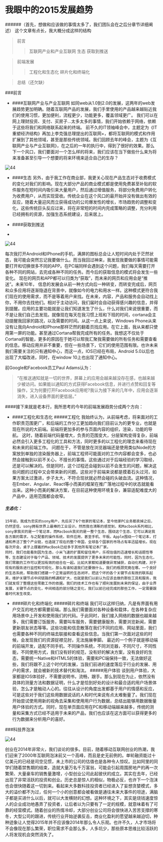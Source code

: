 我眼中的2015发展趋势
===========================
######（首先，想做和应该做的事情太多了，我们团队会在之后分章节详细阐述）
这个文章有点长，我大概分成这样的结构
>前言
>>互联网产业和产业互联网
>>生态
>>获取到推送

>前端发展
>>工程化和生态化
>>碎片化和终端化

>总结（还欠缺）

###前言
* ####互联网产业与产业互联网
如同web从1.0到2.0的发展，这两年的web发展趋势更加明确。随着互联网产品的发展，我们手里使用的产品越来越贴近我们的使用习惯，更加便利，流程更少，功能更多，覆盖领域更广。
我们可以在网上理财投资、支付、买房子...太多太多的事情，我们开始依赖于网络，依赖于这些将我们和网络联系起来的终端。
前不久的IT领袖峰会中，主题定为《IT重塑经济结构》再加上李克强总理提出的互联网+，都将互联网的模式和作用扩展到了其他领域，甚至是那些传统领域。我们回顾去年的峰会，主题为《互联网产业与产业互联网》，在之后的一年的执行中，得到了很好的效果。那么下一个风口，我们要面对一个怎么样的将来，我们应该在当下做些什么来为将来准备甚至引导一个想要的将来环境来适合自己的生存？

![44](http://yn.xinhuanet.com/newscenter/2015-03/23/134088120_14270696206871n.jpg "峰会照片")

* ####生态
另外，由于我工作在商业部，我更关心现在产品生态对于收费模式的变化对我们的影响。现在大部分产品的商业模式都是使用免费甚至补贴的软件服务在短时间内吸引来大量用户，然后通过增值服务，将部分免费用户转化为收费用户，从而实现营收。传统企业在这个风口的最开始并没有做出有效的反应，随着大量迎风而立获得成功的公司爆发性的增长，市场趋势的调整和变化，这些传统巨头反应过来，将在非常短的时间内完成策略的调整，充分利用已经拥有的资源，加强生态系统建设，后来居上。

* ####获取到推送
* 
![44](http://ts1.mm.bing.net/th?id=HN.608012609058637645&pid=1.7 "峰会照片")

每次我打开Android和IPhone的手机，满屏的图标总会让人短时间内处于茫然状态，我可能会突然忘记我要做什么。而当我回过神来，我发现我要做的事情可能需要打开和切换很多不同的APP。在PC端同样会遇到这个问题，我们每天需要打开各种不同的网站，去完成各种不同的任务。而今后的获取信息的模式将会发生一些变化。
现在的网页和APP都可以归类为“获取”，而未来的网页和应用会是“推送”。未来10年， 信息的发展会从前一种方式向后一种转变，而转变完成后，网页和众多应用将逐渐隐退在背景中，就像如今的电力和用水一样。这种模式更符合我们现在的使用需求，而不是等着用户来找。在未来，内容，产品和服务会自动找上你，不用你去找他们。相对于主动访问，我们届时会自动获得感兴趣的信息，并得到提醒。应用的主要功能就是让我们知道发生了什么，什么对我们来说很重要，而不是让我们自己去发现。就像现在每天在我习惯上班和下班的时间，cortana会主动提醒我回家的路况，以及需要的时间。从这一点上来说，Windows Phone从来没有让我向Android和IPhone那样茫然的翻着页找应用。在它上面，我从来都只使用第一屏的功能。甚至通过Cortana帮我完成所有的任务。我想这不仅处于Cortana的智能，更多的原因在于她可以帮我汇聚我需要做的所有任务和需要查看的信息。移动应用并非不重要，但在一些场景下，它们的使用范围有限。也许未来我们需要关注的只有通知中心，而这一点，IOS已经在布局，Android 5.0以后也出现了大幅改进，同时，在window 10上也出现了通知中心。

前Google和Facebook员工Paul Adams认为：
>“在推送通知就是一切的世界，屏幕上的应用会越来越没存在感，也越来越少被访问。如果能以通知的方式获得Facebook信息，并进行点赞和回复等操作，又为何要打开Facebook应用呢?我认为接下来的几年中，应用会逐渐消失，进入设备界面的更低层。”

####接下来就是老本行，我所思考的今年的前端发展趋势分成两个方向：
- ####工程化和生态化
#####工程化
我始终认为，从前端考虑，将来面对的工作职责范围更广，和后端的工作分工更加趋向我们目前认为的更专业，也就是现在所说的大前端。前端将更加多的参与页面内容的组织，渲染，功能的导航。
这时，随着前端代码量增大，负责的范围变大，分层架构变得复杂，前端必然会引入更多工程化的工具和方法，同时更多的以工程化的理念来看待现在和未来的前端工作。
问题在于，不管是放在浏览器端还是使用类似Node的方案放到单独的渲染服务器上，前端工程师可能面对的工作内容都会变多，也必然会接触到以前不关心，不擅长的事情。这些通过对于后端经验的学习取经，还是可以解决的。但是同时，这个过程还会碰到以前不会发生的问题，解决这些问题的过程中又会带来新的问题。这些对于前端来说都是摸着石头过河，如果方案太过激进，步子太大，不符合现状就必然会碰的头破血流。这种情况，在Ember、Angular、React等小而美的框架在推广落地过程中的状态就能看出来。这种小而美的解决方案，在目前这种使用环境复杂，兼容适配难度大的产品中，适用范围都会收窄。
##### 生态化：
	15年前，我成为忠实的sony用户，先后买了6个他家的笔记本，至今他家PC业务都卖掉之后，仍然坚信，sony拥有世界上最棒的工业设计。然而我也清晰的感觉到，和Macbook系列相比，sony家我买的是一个笔记本，而Macbook我买的是一整个生态，围绕这个生态，它可以满足我各方面的需求，与之配套的操作系统，软件应用，甚至手机、平板。Apple围绕一个笔记本，打通和养活了整个产业链，也造就了现在的整个帝国，全球各个国家的市场占有率迅猛增长。现在每次开会，桌子上摆着的MacBook已经多于其他所有笔记本厂家。
	同时，我们也能看到因为生态，小米飞速的扩展和留住用户，乐视估值的迅速增长和话题性等等，生态建设对于每个产品、领域、技术的发展提供了更多未来的可能性。同时，因为生态化，我们零散的工作可以更加有效的结合在一起。比如大家都知道要做异常捕获，自动化构建，对于现有的服务进行监控和可视化，那么有谁知道我们还要做什么，我们的瓶颈究竟在哪。一个良好的生态系统，帮助我们搭建一个正常运转的生态闭环，把这个环的各个关键节点有效的联系起来，维护关键节点中间链路的畅通和扩大，也就是我们以前认为应该去做的那些工具和服务，我们就发现了整理这些零散工作的依据。我们的技术工作也有了顺利发展到未来的保证，由于业界发展，关键节点的变化，中间相连的部分随之变化，我们以前已经完成的那些工作，一定需要跟着时代发生改变。

- ####碎片化和终端化
#####碎片和终端
我们可以这样归纳，凡是有界面有用户交互的地方都需要前端。那么我们需要面对各种设备和载体，在各种复杂应用场景中上开发和使用我们的代码。于此同时，我们接入网络的数据也越来越多，我们需要订饭服务，需要叫车服务，需要健康服务，需要浏览新闻，需要更新朋友状态等等。这些功能和信息散落在我们不同的应用、网站里面，我们也需要各种不同的终端去联接和查看这些信息。当我们第一次面对这些的时候，会发现我们的资源捉襟见肘，无法施展拳脚。
最近的一个例子就是移动端的前端开发，适配不同手机、不同操作系统，不同浏览器，不同尺寸，不同性能，不同使用方式，我们没有好的规范，没有好的解决方案，没有良好的生态，需要统一Native和HTML5的体验，需要和PC端保持一致，无法做好这些，我们将跟不上这个时代的发展，当我们前进的速度落后于行业的发展、用户的需求，就会被新的技术替代和淘汰。
#####用户体验
谈到用户体验，大家都是IOS体验好，不需要说明书，流畅，跟手。那么到现在为止，依然没有具体的测量方法和数据证明，什么才是恰到好处的设计和最合适的用户场景体验，怎么才是触动人心的。往往从设计的角度出发都基于用户的情感和反应，可是这些对于我们这些用数据说话的人和时代来说有点太难衡量了。我们现在开始尝试使用用新的视角去采集和使用用户行为数据，总结出能够用数据衡量用户体验的方式。同时，现在单页面应用在PC和移动端越来越多，传统的测量和采集方式已经不适用于未来的产品，我们也应该在这方面可以获得更多的行为数据来分析用户的喜好。

###科技界泡沫

![44](http://img1.gtimg.com/tech/pics/hv1/168/185/1562/101616393.jpg "峰会照片")
  
创业在2014年非常火，我们谈论的很多。目前，随着移动互联网创业的热潮，我们迎来了2000年互联网泡沫前又一个高峰，而且是史无前例的。单轮融资能过十亿美元的已经是司空见惯，未上市的公司的估值也是各种令人惊叹。比如阿里的同学们随着禁售期的结束，造就大量万名千万富翁，可能会引起周围房地产的再一次繁荣、大量豪车的销售量激增，小型创业公司此起彼伏的成立。其实在去年，已经出现了非常活跃的投资和创业。历史总是惊人的相似，物极必反，也许下一个泡沫也会很快随着这一切到来。看起来大多数科技投资者已经进入了妄想贪婪模式，多大的溢价都不为过，任何一个小的创意都会被看做是通往未来大事件的坦途，满脑子都是买进什么以后，就可以大发横财的幻想。这种环境之下，其实是烧钱速度惊人的企业成功地愚弄了投资者，让后者以为只要有了一定的规模，就意味着有了可靠的经营模式。随着创业的热情冷却，大部分创业公司将会很快进入苦苦支撑的寒冬，大型公司的跟进，传统行业开始逆袭反击，商业化盈利的愿望越来越迫切，种种迹象让人觉得2015年并不应该像2014年那么令人乐观。也许不久，人才市场将不会像现在那么繁荣，职位需求不会那么多，人多坑少，那些原本思维比较活跃的人将发现机会突然消失了。

